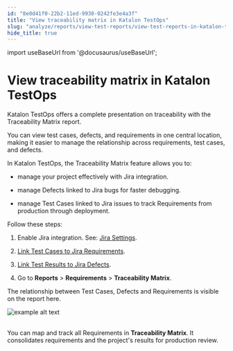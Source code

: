 ```yaml
---
id: "8e0d41f0-22b2-11ed-9930-0242fe3e4a3f"
title: "View traceability matrix in Katalon TestOps"
slug: "analyze/reports/view-test-reports/view-test-reports-in-katalon-testops/view-traceability-matrix-in-katalon-testops"
hide_title: true
---
```

import useBaseUrl from '@docusaurus/useBaseUrl';


# <a id="id" class="anchor_top_offset"/><a id="ariaid-title1" class="anchor_top_offset"/>View traceability matrix in <span xmlns="http://www.w3.org/1999/xhtml" className="ph">Katalon TestOps</span> 

<p xmlns="http://www.w3.org/1999/xhtml" className="p">Katalon TestOps offers a complete presentation on traceability with the <span className="ph uicontrol">Traceability Matrix</span> report.</p> 
<p xmlns="http://www.w3.org/1999/xhtml" className="p">You can view test cases, defects, and requirements in one central location, making it easier to manage the relationship across requirements, test cases, and defects.</p> 
<div xmlns="http://www.w3.org/1999/xhtml" className="p">In Katalon TestOps, the <span className="ph uicontrol">Traceability Matrix</span> feature allows you to:<ul className="ul"><li className="li">
      <p className="p">manage your project effectively with Jira integration.</p>
    </li><li className="li">
      <p className="p">manage Defects linked to Jira bugs for faster debugging.</p>
    </li><li className="li">
      <p className="p">manage Test Cases linked to Jira issues to track Requirements from production through deployment.</p>
    </li></ul></div>
<p xmlns="http://www.w3.org/1999/xhtml" className="p">Follow these steps:</p> 
<ol xmlns="http://www.w3.org/1999/xhtml" className="ol"><li className="li">     <p className="p">Enable Jira integration. See: <a className="xref" href="/organize/integration-for-organizing-tests/jira-integration/enable-katalon-testops---jira-integration-for-test-management">Jira Settings</a>.</p>   </li><li className="li">     <p className="p"> <a className="xref" href="/plan/integration-for-test-planning/link-test-cases-to-jira-requirements">Link Test Cases to Jira Requirements</a>.</p>   </li><li className="li">     <p className="p"> <a className="xref" href="/analyze/integration-for-test-analyzing/jira-integration/link-test-runs-to-jira-defects-in-katalon-testops">Link Test Results to Jira Defects</a>.</p>   </li><li className="li">     <p className="p">Go to <strong className="ph b">Reports</strong> &gt; <strong className="ph b">Requirements</strong> &gt; <strong className="ph b">Traceability Matrix</strong>.</p>   </li></ol> 
<p xmlns="http://www.w3.org/1999/xhtml" className="p">The relationship between Test Cases, Defects and Requirements is visible on the report here.</p> 
<p xmlns="http://www.w3.org/1999/xhtml" className="p"> <img className="image" src={useBaseUrl("https://github.com/katalon-studio/docs-images/raw/master/katalon-analytics/docs/testops-traceability-matrix/traceability-matrix.png")} alt="example alt text" /><br /><br /> </p> 
<p xmlns="http://www.w3.org/1999/xhtml" className="p">You can map and track all Requirements in <strong className="ph b">Traceability Matrix</strong>. It consolidates requirements and the project's results for production review.</p> 
